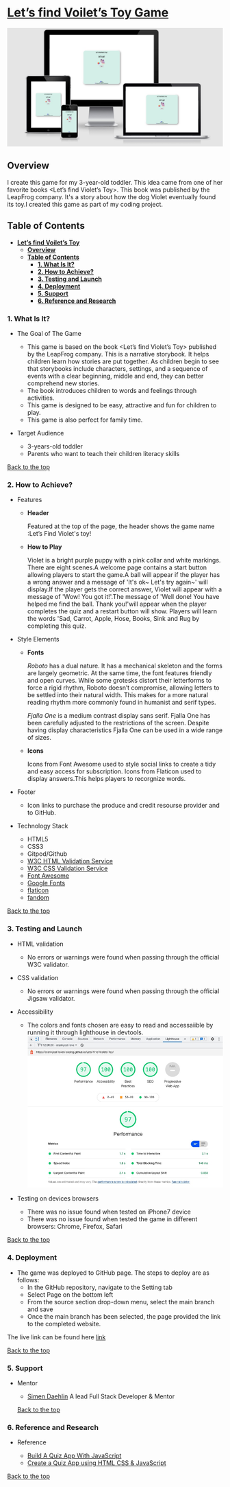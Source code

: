# [**Let’s find Voilet’s Toy Game**](https://crankycat-loves-coding.github.io/Lets-Find-Violets-Toy/)

![Portfolio image](assets/images/portfolio-image.jpg)

## **Overview**

I create this game for my 3-year-old toddler. This idea came from one of her favorite books <Let’s find Violet’s Toy>. This book was published by the LeapFrog company. It's a story about how the dog Violet eventually found its toy.I created this game as part of my coding project.

## **Table of Contents**

- [**Let’s find Voilet’s Toy**](#overview)
  - [**Overview**](#overview)
  - [**Table of Contents**](#table-of-contents)
    - [**1. What Is It?**](#1-what-is-it)
    - [**2. How to Achieve?**](#2-how-to-achieve)
    - [**3. Testing and Launch**](#3-testing-and-launch)
    - [**4. Deployment**](#4-deployment)
    - [**5. Support**](#5-support)
    - [**6. Reference and Research**](#6-reference-and-research)

### **1. What Is It?**

- The Goal of The Game

  - This game is based on the book <Let’s find Violet’s Toy> published by the LeapFrog company. This is a narrative storybook. It helps children learn how stories are put together. As children begin to see that storybooks include characters, settings, and a sequence of events with a clear beginning, middle and end, they can better comprehend new stories.
  - The book introduces children to words and feelings through activities.
  - This game is designed to be easy, attractive and fun for children to play.
  - This game is also perfect for family time.

- Target Audience

  - 3-years-old toddler
  - Parents who want to teach their children literacy skills

[Back to the top](#overview)

### **2. How to Achieve?**

- Features

  - **Header**

    Featured at the top of the page, the header shows the game name :Let’s Find Violet's toy!

  - **How to Play**

    Violet is a bright purple puppy with a pink collar and white markings. There are eight scenes.A welcome page contains a start button allowing players to start the game.A ball will appear if the player has a wrong answer and a message of 'It's ok~ Let's try again~' will display.If the player gets the correct answer, Violet will appear with a message of 'Wow! You got it!'.The message of 'Well done! You have helped me find the ball. Thank you!'will appear when the player completes the quiz and a restart button will show.
    Players will learn the words 'Sad, Carrot, Apple, Hose, Books, Sink and Rug by completing this quiz.

- Style Elements
  - **Fonts**
  
    *Roboto* has a dual nature. It has a mechanical skeleton and the forms are largely geometric. At the same time, the font features friendly and open curves. While some grotesks distort their letterforms to force a rigid rhythm, Roboto doesn’t compromise, allowing letters to be settled into their natural width. This makes for a more natural reading rhythm more commonly found in humanist and serif types.

    *Fjalla One* is a medium contrast display sans serif. Fjalla One has been carefully adjusted to the restrictions of the screen. Despite having display characteristics Fjalla One can be used in a wide range of sizes.

  - **Icons**

    Icons from Font Awesome used to style social links to create a tidy and easy access for subscription.
    Icons from Flaticon used to display answers.This helps players to recorgnize words.

- Footer
  - Icon links to purchase the produce and credit resourse provider and to GitHub.

- Technology Stack

  - HTML5
  - CSS3
  - Gitpod/Github
  - [W3C HTML Validation Service](https://validator.w3.org/#validate_by_input)
  - [W3C CSS Validation Service](https://jigsaw.w3.org/css-validator/#validate_by_input)
  - [Font Awesome](https://fontawesome.com/)
  - [Google Fonts](https://fonts.google.com/)
  - [flaticon](https://www.flaticon.com/)
  - [fandom](https://leapfrog.fandom.com/wiki/Violet)

[Back to the top](#overview)

### 3. **Testing and Launch**

- HTML validation

  - No errors or warnings were found when passing through the official W3C validator.

- CSS validation

  - No errors or warnings were found when passing through the official Jigsaw validator.

- Accessibility

  - The colors and fonts chosen are easy to read and accessaiible by running it through lighthouse in devtools.
![Web Accessibility check](assets/images/lighthouse.jpg)

- Testing on devices browsers
  - There was no issue found when tested on iPhone7 device
  - There was no issue found when tested the game in different browsers: Chrome, Firefox, Safari


[Back to the top](#overview)

### 4. **Deployment**

- The game was deployed to GitHub page. The steps to deploy are as follows:
  - In the GitHub repository, navigate to the Setting tab
  - Select Page on the bottom left
  - From the source section drop-down menu, select the  main branch and save
  - Once the main branch has been selected, the page provided the link to the completed website.

The live link can be found here [link](https://crankycat-loves-coding.github.io/Lets-Find-Violets-Toy/)

[Back to the top](#overview)

### 5. **Support**

- Mentor

  - [Simen Daehlin](https://www.linkedin.com/in/simendaehlin/)
  A lead Full Stack Developer & Mentor

  [Back to the top](#overview)

### 6. **Reference and Research**

- Reference

  - [Build A Quiz App With JavaScript](https://www.youtube.com/watch?v=riDzcEQbX6k&list=PLKNe8p6OAKBwrz14Cgw31I6DVLo8_KP_z&index=15&ab_channel=WebDevSimplified)
  - [Create a Quiz App using HTML CSS & JavaScript](https://www.youtube.com/watch?v=CqddbIrEM5I&ab_channel=CodingWithNick)

[Back to the top](#overview)
